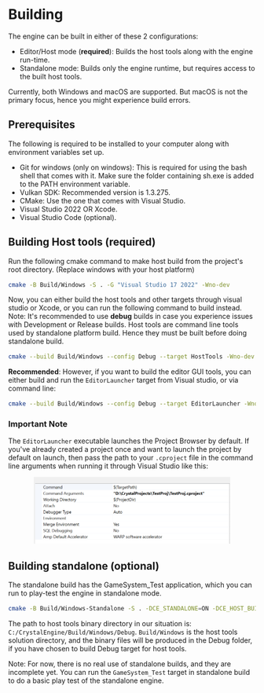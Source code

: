 # Building

The engine can be built in either of these 2 configurations:
* Editor/Host mode (**required**): Builds the host tools along with the engine run-time.
* Standalone mode: Builds only the engine runtime, but requires access to the built host tools.

Currently, both Windows and macOS are supported. But macOS is not the primary focus, hence you might experience build errors.

## Prerequisites

The following is required to be installed to your computer along with environment variables set up.

- Git for windows (only on windows): This is required for using the bash shell that comes with it. Make sure the folder containing sh.exe is added to the PATH environment variable.
- Vulkan SDK: Recommended version is 1.3.275.
- CMake: Use the one that comes with Visual Studio.
- Visual Studio 2022 OR Xcode.
- Visual Studio Code (optional).

## Building Host tools (required)

Run the following cmake command to make host build from the project's root directory. (Replace windows with your host platform)

```sh
cmake -B Build/Windows -S . -G "Visual Studio 17 2022" -Wno-dev
```

Now, you can either build the host tools and other targets through visual studio or Xcode, or you can run the following command to build instead. Note: It's recommended to use **debug** builds in case you experience issues with Development or Release builds.
Host tools are command line tools used by standalone platform build. Hence they must be built before doing standalone build.

```sh
cmake --build Build/Windows --config Debug --target HostTools -Wno-dev
```

**Recommended**: However, if you want to build the editor GUI tools, you can either build and run the `EditorLauncher` target from Visual studio, or via command line:

```sh
cmake --build Build/Windows --config Debug --target EditorLauncher -Wno-dev
```

### Important Note

The `EditorLauncher` executable launches the Project Browser by default. If you've already created a project once and want to launch the project by default on launch, then pass the path to your `.cproject` file in the command line arguments when running it through Visual Studio like this:

<p align="center">
    <img src="./Images/EditorLauncherProjectPath.png" width=400>
</p>

## Building standalone (optional)

The standalone build has the GameSystem_Test application, which you can run to play-test the engine in standalone mode.

```sh
cmake -B Build/Windows-Standalone -S . -DCE_STANDALONE=ON -DCE_HOST_BUILD_DIR="<Path To host tools binary dir>" -DCMAKE_SYSTEM_NAME=Windows -Wno-Dev
```

The path to host tools binary directory in our situation is:
`C:/CrystalEngine/Build/Windows/Debug`. `Build/Windows` is the host tools solution directory, and the binary files will be produced in the Debug folder, if you have chosen to build Debug target for host tools.

Note: For now, there is no real use of standalone builds, and they are incomplete yet. You can run the `GameSystem_Test` target in standalone build to do a basic play test of the standalone engine.

